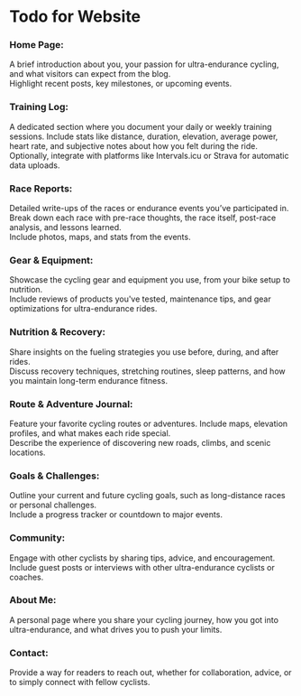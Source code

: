 # Todo for Website

### Home Page:

A brief introduction about you, your passion for ultra-endurance cycling, and what visitors can expect from the blog.  
Highlight recent posts, key milestones, or upcoming events.

### Training Log:

A dedicated section where you document your daily or weekly training sessions.
Include stats like distance, duration, elevation, average power, heart rate, and subjective notes about how you felt during the ride.
Optionally, integrate with platforms like Intervals.icu or Strava for automatic data uploads.

### Race Reports:

Detailed write-ups of the races or endurance events you’ve participated in.
Break down each race with pre-race thoughts, the race itself, post-race analysis, and lessons learned.  
Include photos, maps, and stats from the events.

### Gear & Equipment:

Showcase the cycling gear and equipment you use, from your bike setup to nutrition.  
Include reviews of products you've tested, maintenance tips, and gear optimizations for ultra-endurance rides.

### Nutrition & Recovery:
Share insights on the fueling strategies you use before, during, and after rides.  
Discuss recovery techniques, stretching routines, sleep patterns, and how you maintain long-term endurance fitness.

### Route & Adventure Journal:
Feature your favorite cycling routes or adventures. Include maps, elevation profiles, and what makes each ride special.  
Describe the experience of discovering new roads, climbs, and scenic locations.

### Goals & Challenges:
Outline your current and future cycling goals, such as long-distance races or personal challenges.  
Include a progress tracker or countdown to major events.

### Community:
Engage with other cyclists by sharing tips, advice, and encouragement.  
Include guest posts or interviews with other ultra-endurance cyclists or coaches.

### About Me:

A personal page where you share your cycling journey, how you got into ultra-endurance, and what drives you to push your limits.

### Contact:

Provide a way for readers to reach out, whether for collaboration, advice, or to simply connect with fellow cyclists.
